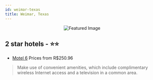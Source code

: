 ```yaml
---
id: weimar-texas
title: Weimar, Texas
---
```


<center><img src="https://i.travelapi.com/hotels/1000000/810000/809600/809501/61801b3d_z.jpg" alt="Featured Image" /></center>


##  2 star hotels - ⭐️⭐️

-    [Motel 6](https://us.hurb.com/hotels/weimar/motel-6-JNP-JP209507?cmp=18055) Prices from R$250.96
   > Make use of convenient amenities, which include complimentary wireless Internet access and a television in a common area.
